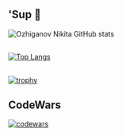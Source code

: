 ## 'Sup 👋
![Ozhiganov Nikita GitHub stats](https://github-readme-stats.vercel.app/api?username=variableni&show_icons=true&theme=radical)

##
[![Top Langs](https://github-readme-stats.vercel.app/api/top-langs/?username=variableni&layout=compact)](https://github.com/variableni/github-readme-stats)

##
[![trophy](https://github-profile-trophy.vercel.app/?username=variableni&theme=onedark)](https://github.com/ryo-ma/github-profile-trophy)

## CodeWars
[![codewars](https://www.codewars.com/users/VariableNi/badges/large)](https://www.codewars.com/users/VariableNi)   
